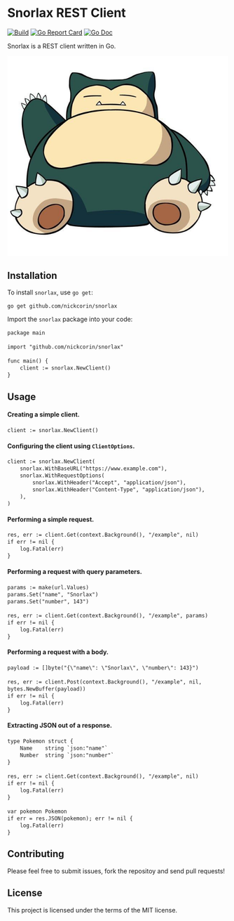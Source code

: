 # Snorlax REST Client 

[![Build](https://github.com/nickcorin/snorlax/workflows/Go/badge.svg?branch=master)](https://github.com/nickcorin/snorlax/actions?query=workflow%3AGo)
[![Go Report Card](https://goreportcard.com/badge/github.com/nickcorin/snorlax?style=flat-square)](https://goreportcard.com/report/github.com/nickcorin/snorlax)
[![Go Doc](https://img.shields.io/badge/godoc-reference-blue.svg?style=flat-square)](http://godoc.org/github.com/nickcorin/snorlax)

Snorlax is a REST client written in Go.

![Snorlax](/images/snorlax.jpg)

## Installation

To install `snorlax`, use `go get`:
```
go get github.com/nickcorin/snorlax
```

Import the `snorlax` package into your code:
```golang
package main

import "github.com/nickcorin/snorlax"

func main() {
	client := snorlax.NewClient()
}
```

## Usage

#### Creating a simple client.
```golang
client := snorlax.NewClient()
```

#### Configuring the client using `ClientOptions`.
```golang
client := snorlax.NewClient(
	snorlax.WithBaseURL("https://www.example.com"),
	snorlax.WithRequestOptions(
		snorlax.WithHeader("Accept", "application/json"),
		snorlax.WithHeader("Content-Type", "application/json"),
	),
)
```

#### Performing a simple request.
```golang
res, err := client.Get(context.Background(), "/example", nil)
if err != nil {
	log.Fatal(err)
}
```

#### Performing a request with query parameters.
```golang
params := make(url.Values)
params.Set("name", "Snorlax")
params.Set("number", 143")

res, err := client.Get(context.Background(), "/example", params)
if err != nil {
	log.Fatal(err)
}
```

#### Performing a request with a body.
```golang
payload := []byte("{\"name\": \"Snorlax\", \"number\": 143}")

res, err := client.Post(context.Background(), "/example", nil, bytes.NewBuffer(payload))
if err != nil {
	log.Fatal(err)
}
```

#### Extracting JSON out of a response.
```golang
type Pokemon struct {
	Name 	string `json:"name"`
	Number 	string `json:"number"`
}

res, err := client.Get(context.Background(), "/example", nil)
if err != nil {
	log.Fatal(err)
}

var pokemon Pokemon
if err = res.JSON(pokemon); err != nil {
	log.Fatal(err)
}
```

## Contributing
Please feel free to submit issues, fork the repositoy and send pull requests!

## License
This project is licensed under the terms of the MIT license.
